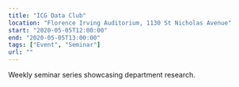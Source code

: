 ```yaml
---
title: "ICG Data Club"
location: "Florence Irving Auditorium, 1130 St Nicholas Avenue"
start: "2020-05-05T12:00:00"
end: "2020-05-05T13:00:00"
tags: ["Event", "Seminar"]
url: ""
---
```


Weekly seminar series showcasing department research.

<!-- endexcerpt -->
